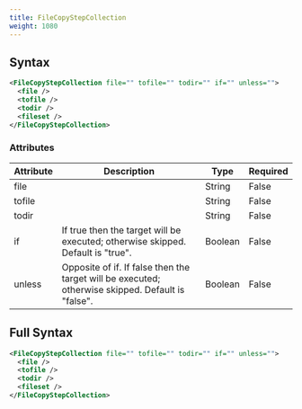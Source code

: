 ```yaml
---
title: FileCopyStepCollection
weight: 1080
---
```

## Syntax
```xml
<FileCopyStepCollection file="" tofile="" todir="" if="" unless="">
  <file />
  <tofile />
  <todir />
  <fileset />
</FileCopyStepCollection>
```
### Attributes
| Attribute | Description | Type | Required |
| --------- | ----------- | ---- | -------- |
| file |  | String | False |
| tofile |  | String | False |
| todir |  | String | False |
| if | If true then the target will be executed; otherwise skipped. Default is &quot;true&quot;. | Boolean | False |
| unless | Opposite of if.  If false then the target will be executed; otherwise skipped. Default is &quot;false&quot;. | Boolean | False |

## Full Syntax
```xml
<FileCopyStepCollection file="" tofile="" todir="" if="" unless="">
  <file />
  <tofile />
  <todir />
  <fileset />
</FileCopyStepCollection>
```
